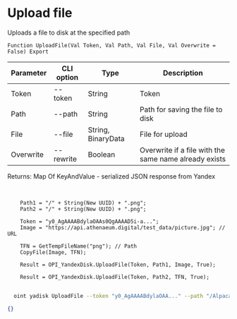 ﻿---
sidebar_position: 10
---

# Upload file
 Uploads a file to disk at the specified path



`Function UploadFile(Val Token, Val Path, Val File, Val Overwrite = False) Export`

  | Parameter | CLI option | Type | Description |
  |-|-|-|-|
  | Token | --token | String | Token |
  | Path | --path | String | Path for saving the file to disk |
  | File | --file | String, BinaryData | File for upload |
  | Overwrite | --rewrite | Boolean | Overwrite if a file with the same name already exists |

  
  Returns:  Map Of KeyAndValue - serialized JSON response from Yandex

<br/>




```bsl title="Code example"
    Path1 = "/" + String(New UUID) + ".png";
    Path2 = "/" + String(New UUID) + ".png";

    Token = "y0_AgAAAABdylaOAAs0QgAAAAD5i-a...";
    Image = "https://api.athenaeum.digital/test_data/picture.jpg"; // URL

    TFN = GetTempFileName("png"); // Path
    CopyFile(Image, TFN);

    Result = OPI_YandexDisk.UploadFile(Token, Path1, Image, True);

    Result = OPI_YandexDisk.UploadFile(Token, Path2, TFN, True);
```



```sh title="CLI command example"
    
  oint yadisk UploadFile --token "y0_AgAAAABdylaOAA..." --path "/AlpacaInFile.png" --file "C:\logo.png" --rewrite %rewrite%

```

```json title="Result"
{}
```
